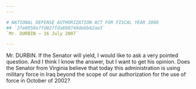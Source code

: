 ```yaml
---
---

# NATIONAL DEFENSE AUTHORIZATION ACT FOR FISCAL YEAR 2008
## `2fe8958e7fd027fda698749debb62ae3`
`Mr. DURBIN — 16 July 2007`

---
```



Mr. DURBIN. If the Senator will yield, I would like to ask a very 
pointed question. And I think I know the answer, but I want to get his 
opinion. Does the Senator from Virginia believe that today this 
administration is using military force in Iraq beyond the scope of our 
authorization for the use of force in October of 2002?